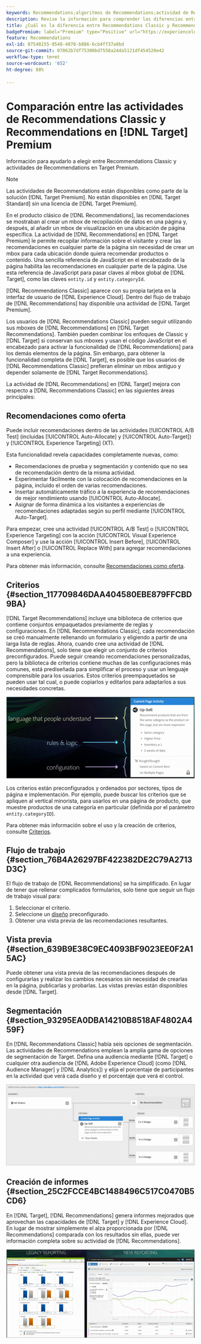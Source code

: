 ```yaml
---
keywords: Recommendations;algoritmos de Recommendations;actividad de Recommendations;Recommendations Classic
description: Revise la información para comprender las diferencias entre las actividades heredadas de Recommendations Classic y las de Recommendations en  [!DNL Target]  Premium.
title: ¿Cuál es la diferencia entre Recommendations Classic y Recommendations en  [!DNL Target]  Premium?
badgePremium: label="Premium" type="Positive" url="https://experienceleague.adobe.com/docs/target/using/introduction/intro.html?lang=en#premium newtab=true" tooltip="Consulte qué se incluye en Target Premium."
feature: Recommendations
exl-id: 07548155-9548-4870-b886-6cb4ff37a0bd
source-git-commit: 07062b7df75300bd7558a24da5121df454520e42
workflow-type: tm+mt
source-wordcount: '652'
ht-degree: 88%

---
```


# Comparación entre las actividades de Recommendations Classic y Recommendations en [!DNL Target] Premium

Información para ayudarlo a elegir entre Recommendations Classic y actividades de Recommendations en Target Premium.

>[!NOTE]
>
>Las actividades de Recommendations están disponibles como parte de la solución [!DNL Target Premium]. No están disponibles en [!DNL Target Standard] sin una licencia de [!DNL Target Premium].

En el producto clásico de [!DNL Recommendations], las recomendaciones se mostraban al crear un mbox de recopilación de datos en una página y, después, al añadir un mbox de visualización en una ubicación de página específica. La actividad de [!DNL Recommendations] en [!DNL Target Premium] le permite recopilar información sobre el visitante y crear las recomendaciones en cualquier parte de la página sin necesidad de crear un mbox para cada ubicación donde quiera recomendar productos o contenido. Una sencilla referencia de JavaScript en el encabezado de la página habilita las recomendaciones en cualquier parte de la página. Use esta referencia de JavaScript para pasar claves al mbox global de [!DNL Target], como las claves `entity.id` y `entity.categoryId`.

[!DNL Recommendations Classic] aparece con su propia tarjeta en la interfaz de usuario de [!DNL Experience Cloud]. Dentro del flujo de trabajo de [!DNL Recommendations] hay disponible una actividad de [!DNL Target Premium].

Los usuarios de [!DNL Recommendations Classic] pueden seguir utilizando sus mboxes de [!DNL Recommendations] en [!DNL Target Recommendations]. También pueden combinar los enfoques de Classic y [!DNL Target] si conservan sus mboxes y usan el código JavaScript en el encabezado para activar la funcionalidad de [!DNL Recommendations] para los demás elementos de la página. Sin embargo, para obtener la funcionalidad completa de [!DNL Target], es posible que los usuarios de [!DNL Recommendations Classic] prefieran eliminar un mbox antiguo y depender solamente de [!DNL Target Recommendations].

La actividad de [!DNL Recommendations] en [!DNL Target] mejora con respecto a [!DNL Recommendations Classic] en las siguientes áreas principales:

## Recomendaciones como oferta

Puede incluir recomendaciones dentro de las actividades [!UICONTROL A/B Test] (incluidas [!UICONTROL Auto-Allocate] y [!UICONTROL Auto-Target]) y [!UICONTROL Experience Targeting] (XT).

Esta funcionalidad revela capacidades completamente nuevas, como:

* Recomendaciones de prueba y segmentación y contenido que no sea de recomendación dentro de la misma actividad.
* Experimentar fácilmente con la colocación de recomendaciones en la página, incluido el orden de varias recomendaciones.
* Insertar automáticamente tráfico a la experiencia de recomendaciones de mejor rendimiento usando [!UICONTROL Auto-Allocate].
* Asignar de forma dinámica a los visitantes a experiencias de recomendaciones adaptadas según su perfil mediante [!UICONTROL Auto-Target].

Para empezar, cree una actividad [!UICONTROL A/B Test] o [!UICONTROL Experience Targeting] con la acción [!UICONTROL Visual Experience Composer] y use la acción [!UICONTROL Insert Before], [!UICONTROL Insert After] o [!UICONTROL Replace With] para agregar recomendaciones a una experiencia.

Para obtener más información, consulte [Recomendaciones como oferta](/help/main/c-recommendations/recommendations-as-an-offer.md).

## Criterios {#section_117709846DAA404580EBE879FFCBD9BA}

[!DNL Target Recommendations] incluye una biblioteca de criterios que contiene conjuntos empaquetados previamente de reglas y configuraciones. En [!DNL Recommendations Classic], cada recomendación se creó manualmente rellenando un formulario y eligiendo a partir de una larga lista de reglas. Ahora, cuando cree una actividad de [!DNL Recommendations], solo tiene que elegir un conjunto de criterios preconfigurados. Puede seguir creando recomendaciones personalizadas, pero la biblioteca de criterios contiene muchas de las configuraciones más comunes, está prediseñada para simplificar el proceso y usar un lenguaje comprensible para los usuarios. Estos criterios preempaquetados se pueden usar tal cual, o puede copiarlos y editarlos para adaptarlos a sus necesidades concretas.

![imagen de criterios_generales](assets/overview_criteria.png)

Los criterios están preconfigurados y ordenados por sectores, tipos de página e implementación. Por ejemplo, puede buscar los criterios que se apliquen al vertical minorista, para usarlos en una página de producto, que muestre productos de una categoría en particular (definida por el parámetro `entity.categoryID`).

Para obtener más información sobre el uso y la creación de criterios, consulte [Criterios](/help/main/c-recommendations/c-algorithms/algorithms.md).

## Flujo de trabajo {#section_76B4A26297BF422382DE2C79A2713D3C}

El flujo de trabajo de [!DNL Recommendations] se ha simplificado. En lugar de tener que rellenar complicados formularios, solo tiene que seguir un flujo de trabajo visual para:

1. Seleccionar el criterio.
1. Seleccione un [diseño](/help/main/c-recommendations/c-design-overview/create-design.md#task_CC5BD28C364742218C1ACAF0D45E0E14) preconfigurado.
1. Obtener una vista previa de las recomendaciones resultantes.

## Vista previa  {#section_639B9E38C9EC4093BF9023EE0F2A15AC}

Puede obtener una vista previa de las recomendaciones después de configurarlas y realizar los cambios necesarios sin necesidad de crearlas en la página, publicarlas y probarlas. Las vistas previas están disponibles desde [!DNL Target].

## Segmentación {#section_93295EA0DBA14210B8518AF4802A459F}

En [!DNL Recommendations Classic] había seis opciones de segmentación. Las actividades de Recommendations emplean la amplia gama de opciones de segmentación de Target. Defina una audiencia mediante [!DNL Target] o cualquier otra audiencia de [!DNL Adobe Experience Cloud] (como [!DNL Audience Manager] y [!DNL Analytics]) y elija el porcentaje de participantes en la actividad que verá cada diseño y el porcentaje que verá el control.

![imagen de direccionamiento_general](assets/overview_targeting.png)

## Creación de informes {#section_25C2FCCE4BC1488496C517C0470B5CD6}

En [!DNL Target], [!DNL Recommendations] genera informes mejorados que aprovechan las capacidades de [!DNL Target] y [!DNL Experience Cloud]. En lugar de mostrar simplemente el alza proporcionada por [!DNL Recommendations] comparada con los resultados sin ellas, puede ver información completa sobre su actividad de [!DNL Recommendations].

![imagen de informe_de_información_general](assets/overview_report.png)
